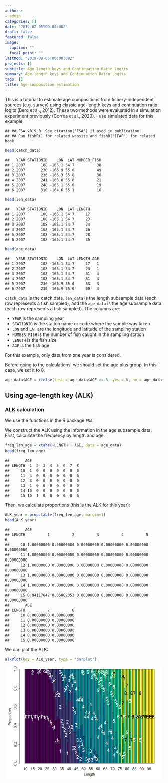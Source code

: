 ```yaml
---
authors:
- admin
categories: []
date: "2019-02-05T00:00:00Z"
draft: false
featured: false
image:
  caption: ""
  focal_point: ""
lastMod: "2019-09-05T00:00:00Z"
projects: []
subtitle: Age-length keys and Continuation Ratio Logits
summary: Age-length keys and Continuation Ratio Logits
tags: []
title: Age composition estimation
---
```


This is a tutorial to estimate age compositions from fishery-independent
sources (e.g. survey) using classic age-length keys and continuation
ratio logits (Berg et al., 2012). These two methods were evaluated in a
simulation experiment previously (Correa et al., 2020). I use simulated
data for this example:

    ## ## FSA v0.9.0. See citation('FSA') if used in publication.
    ## ## Run fishR() for related website and fishR('IFAR') for related book.

``` r
head(catch_data)
```

    ##   YEAR STATIONID    LON  LAT NUMBER_FISH
    ## 1 2007       108 -165.1 54.7          38
    ## 2 2007       230 -166.9 55.0          49
    ## 3 2007       236 -166.3 55.0          36
    ## 4 2007       241 -165.8 55.0          21
    ## 5 2007       248 -165.1 55.0          19
    ## 6 2007       310 -164.6 55.1          16

``` r
head(len_data)
```

    ##   YEAR STATIONID    LON  LAT LENGTH
    ## 1 2007       108 -165.1 54.7     17
    ## 2 2007       108 -165.1 54.7     23
    ## 3 2007       108 -165.1 54.7     24
    ## 4 2007       108 -165.1 54.7     26
    ## 5 2007       108 -165.1 54.7     28
    ## 6 2007       108 -165.1 54.7     35

``` r
head(age_data)
```

    ##   YEAR STATIONID    LON  LAT LENGTH AGE
    ## 1 2007       108 -165.1 54.7     17   1
    ## 2 2007       108 -165.1 54.7     23   1
    ## 3 2007       108 -165.1 54.7     61   4
    ## 4 2007       108 -165.1 54.7     61   4
    ## 5 2007       230 -166.9 55.0     53   3
    ## 6 2007       230 -166.9 55.0     60   4

`catch_data` is the catch data, `len_data` is the length subsample data
(each row represents a fish sampled), and the `age_data` is the age
subsample data (each row represents a fish sampled). The columns are:

-   `YEAR` is the sampling year
-   `STATIONID` is the station name or code where the sample was taken
-   `LON` and `LAT` are the longitude and latitude of the sampling
    station
-   `NUMBER_FISH` is the number of fish caught in the sampling station
-   `LENGTH` is the fish size
-   `AGE` is the fish age

For this example, only data from one year is considered.

Before going to the calculations, we should set the age plus group. In
this case, we set it to 8.

``` r
age_data$AGE = ifelse(test = age_data$AGE >= 8, yes = 8, no = age_data$AGE)
```

Using age-length key (ALK)
--------------------------

### ALK calculation

We use the functions in the R package `FSA`.

We construct the ALK using the information in the age subsample data.
First, calculate the frequency by length and age.

``` r
freq_len_age = xtabs(~LENGTH + AGE, data = age_data)
head(freq_len_age)
```

    ##       AGE
    ## LENGTH  1  2  3  4  5  6  7  8
    ##     10  1  0  0  0  0  0  0  0
    ##     11  4  0  0  0  0  0  0  0
    ##     12  3  0  0  0  0  0  0  0
    ##     13  1  0  0  0  0  0  0  0
    ##     14 10  0  0  0  0  0  0  0
    ##     15 16  1  0  0  0  0  0  0

Then, we calculate proportions (this is the ALK for this year):

``` r
ALK_year = prop.table(freq_len_age, margin=1)
head(ALK_year)
```

    ##       AGE
    ## LENGTH          1          2          3          4          5          6
    ##     10 1.00000000 0.00000000 0.00000000 0.00000000 0.00000000 0.00000000
    ##     11 1.00000000 0.00000000 0.00000000 0.00000000 0.00000000 0.00000000
    ##     12 1.00000000 0.00000000 0.00000000 0.00000000 0.00000000 0.00000000
    ##     13 1.00000000 0.00000000 0.00000000 0.00000000 0.00000000 0.00000000
    ##     14 1.00000000 0.00000000 0.00000000 0.00000000 0.00000000 0.00000000
    ##     15 0.94117647 0.05882353 0.00000000 0.00000000 0.00000000 0.00000000
    ##       AGE
    ## LENGTH          7          8
    ##     10 0.00000000 0.00000000
    ##     11 0.00000000 0.00000000
    ##     12 0.00000000 0.00000000
    ##     13 0.00000000 0.00000000
    ##     14 0.00000000 0.00000000
    ##     15 0.00000000 0.00000000

We can plot the ALK:

``` r
alkPlot(key = ALK_year, type = "barplot")
```

![](index_files/figure-markdown_github/unnamed-chunk-5-1.png)